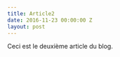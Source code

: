 ```yaml
---
title: Article2
date: 2016-11-23 00:00:00 Z
layout: post
---
```


Ceci est le deuxième article du blog.